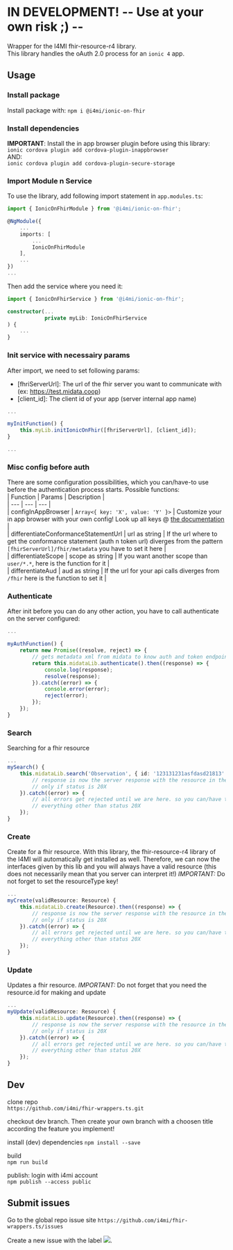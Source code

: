 # IN DEVELOPMENT! -- Use at your own risk ;) --

Wrapper for the I4MI fhir-resource-r4 library.  
This library handles the oAuth 2.0 process for an `ionic 4` app.

## Usage

### Install package
Install package with:
`npm i @i4mi/ionic-on-fhir`

### Install dependencies
**IMPORTANT**: Install the in app browser plugin before using this library:  
`ionic cordova plugin add cordova-plugin-inappbrowser`  
AND:  
`ionic cordova plugin add cordova-plugin-secure-storage`

### Import Module n Service
To use the library, add following import statement in `app.modules.ts`:  
```typescript
import { IonicOnFhirModule } from '@i4mi/ionic-on-fhir';

@NgModule({
    ...
    imports: [
        ...
        IonicOnFhirModule
    ],
    ...
})
...
```

Then add the service where you need it:
```typescript
import { IonicOnFhirService } from '@i4mi/ionic-on-fhir';

constructor(...
            private myLib: IonicOnFhirService
) {
    ...
}
```

### Init service with necessairy params
After import, we need to set following params: 
* [fhriServerUrl]: The url of the fhir server you want to communicate with (ex: https://test.midata.coop)
* [client_id]: The client id of your app (server internal app name)

```typescript
...

myInitFunction() {
    this.myLib.initIonicOnFhir([fhriServerUrl], [client_id]);
}

...
```

### Misc config before auth
There are some configuration possibilities, which you can/have-to use before the authentication process starts.
Possible functions:  
| Function           | Params                            | Description |  
| ---                | ---                               | --- |  
| configInAppBrowser | `Array<{ key: 'X', value: 'Y' }>` | Customize your in app browser with your own config! Look up all keys @ [the documentation](https://github.com/apache/cordova-plugin-inappbrowser)      |  
| differentiateConformanceStatementUrl | url as string   | If the url where to get the conformance statement (auth n token url) diverges from the pattern `[fhirServerUrl]/fhir/metadata` you have to set it here |  
| differentiateScope | scope as string                   | If you want another scope than `user/*.*`, here is the function for it                                                                                     |  
| differentiateAud   | aud as string                     | If the url for your api calls diverges from `/fhir` here is the function to set it                                                                     |



### Authenticate
After init before you can do any other action, you have to call authenticate on the server configured:
```typescript
...

myAuthFunction() {
    return new Promise((resolve, reject) => {
        // gets metadata xml from midata to know auth and token endpoint url
        return this.midataLib.authenticate().then((response) => {
            console.log(response);
            resolve(response);
        }).catch((error) => {
            console.error(error);
            reject(error);
        });
    });
}
```

### Search
Searching for a fhir resource
```typescript
...
mySearch() {
    this.midataLib.search('Observation', { id: '123131231asfdasd21813' }).then((response) => {
        // response is now the server response with the resource in the body
        // only if status is 20X
    }).catch((error) => {
        // all errors get rejected until we are here. so you can/have to handle everything that can get wrong here.
        // everything other than status 20X
    });
}
```

### Create
Create for a fhir resource.
With this library, the fhir-resource-r4 library of the I4MI will automatically get installed as well. Therefore, we can now the interfaces given by this lib and you will always have a valid resource (this does not necessarily mean that you server can interpret it!)
*IMPORTANT:* Do not forget to set the resourceType key!
```typescript
...
myCreate(validResource: Resource) {
    this.midataLib.create(Resource).then((response) => {
        // response is now the server response with the resource in the body
        // only if status is 20X
    }).catch((error) => {
        // all errors get rejected until we are here. so you can/have to handle everything that can get wrong here.
        // everything other than status 20X
    });
}
```

### Update
Updates a fhir resource.
*IMPORTANT:* Do not forget that you need the resource.id for making and update
```typescript
...
myUpdate(validResource: Resource) {
    this.midataLib.update(Resource).then((response) => {
        // response is now the server response with the resource in the body
        // only if status is 20X
    }).catch((error) => {
        // all errors get rejected until we are here. so you can/have to handle everything that can get wrong here.
        // everything other than status 20X
    });
}
```

## Dev
clone repo  
`https://github.com/i4mi/fhir-wrappers.ts.git`

checkout dev branch. Then create your own branch with a choosen title according the feature you implement!

install (dev) dependencies
`npm install --save`

build  
`npm run build`

publish: login with i4mi account  
`npm publish --access public`

## Submit issues
Go to the global repo issue site
`https://github.com/i4mi/fhir-wrappers.ts/issues`

Create a new issue with the label ![][~ionic].

[~ionic]: https://img.shields.io/static/v1?label=-->&message=IONIC&color=blue


